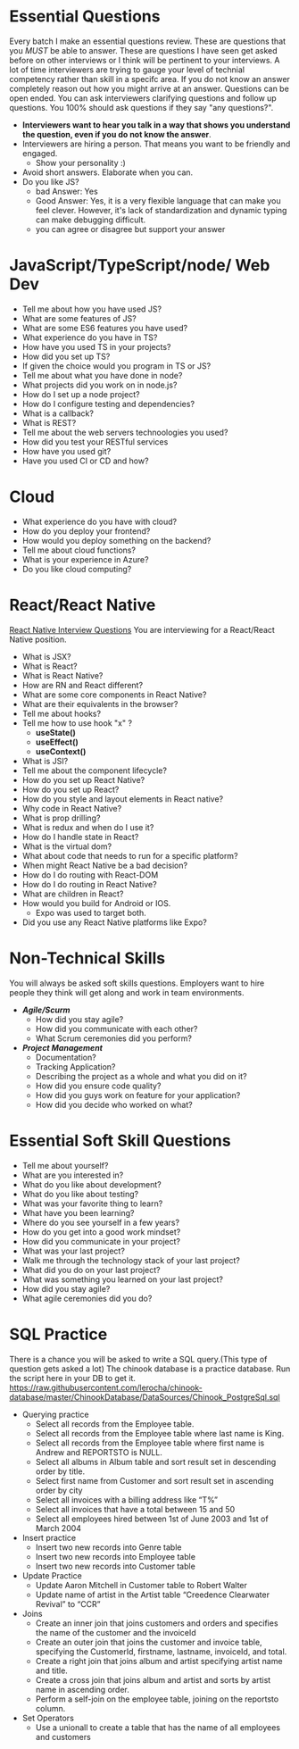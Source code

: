 # Essential Questions
Every batch I make an essential questions review. These are questions that you *MUST* be able to answer. These are questions I have seen get asked before on other interviews or I think will be pertinent to your interviews. A lot of time interviewers are trying to gauge your level of technial competency rather than skill in a specifc area. If you do not know an answer completely reason out how you might arrive at an answer. Questions can be open ended. You can ask interviewers clarifying questions and follow up questions. You 100% should ask questions if they say "any questions?".
- **Interviewers want to hear you talk in a way that shows you understand the question, even if you do not know the answer**. 
- Interviewers are hiring a person. That means you want to be friendly and engaged. 
    - Show your personality :)
- Avoid short answers. Elaborate when you can.
- Do you like JS?
    - bad Answer: Yes
    - Good Answer: Yes, it is a very flexible language that can make you feel clever. However, it's lack of standardization and dynamic typing can make debugging difficult.
    - you can agree or disagree but support your answer


# JavaScript/TypeScript/node/ Web Dev
- Tell me about how you have used JS?
- What are some features of JS?
- What are some ES6 features you have used?
- What experience do you have in TS?
- How have you used TS in your projects?
- How did you set up TS?
- If given the choice would you program in TS or JS?
- Tell me about what you have done in node?
- What projects did you work on in node.js?
- How do I set up a node project?
- How do I configure testing and dependencies?
- What is a callback?
- What is REST?
- Tell me about the web servers technoologies you used?
- How did you test your RESTful services
- How have you used git?
- Have you used CI or CD and how?

# Cloud
- What experience do you have with cloud?
- How do you deploy your frontend?
- How would you deploy something on the backend?
- Tell me about cloud functions?
- What is your experience in Azure?
- Do you like cloud computing?


# React/React Native
[React Native Interview Questions](https://www.interviewbit.com/react-native-interview-questions/)
You are interviewing for a React/React Native position.
- What is JSX?
- What is React?
- What is React Native?
- How are RN and React different?
- What are some core components in React Native?
- What are their equivalents in the browser?
- Tell me about hooks?
- Tell me how to use hook "x" ? 
    - **useState()**
    - **useEffect()**
    - **useContext()**
- What is JSI?
- Tell me about the component lifecycle?
- How do you set up React Native?
- How do you set up React?
- How do you style and layout elements in React native?
- Why code in React Native?
- What is prop drilling?
- What is redux and when do I use it?
- How do I handle state in React?
- What is the virtual dom?
- What about code that needs to run for a specific platform?
- When might React Native be a bad decision?
- How do I do routing with React-DOM
- How do I do routing in React Native?
- What are children in React?
- How would you build for Android or IOS.
    - Expo was used to target both.
- Did you use any React Native platforms like Expo?



# Non-Technical Skills
You will always be asked soft skills questions. Employers want to hire people they think will get along and work in team environments.
- ***Agile/Scurm***
    - How did you stay agile?
    - How did you communicate with each other?
    - What Scrum ceremonies did you perform?
- ***Project Management***
    - Documentation?
    - Tracking Application?
    - Describing the project as a whole and what you did on it?
    - How did you ensure code quality?
    - How did you guys work on feature for your application?
    - How did you decide who worked on what?

# Essential Soft Skill Questions
- Tell me about yourself?
- What are you interested in?
- What do you like about development?
- What do you like about testing?
- What was your favorite thing to learn?
- What have you been learning?
- Where do you see yourself in a few years?
- How do you get into a good work mindset?
- How did you communicate in your project?
- What was your last project?
- Walk me through the technology stack of your last project?
- What did you do on your last project?
- What was something you learned on your last project?
- How did you stay agile?
- What agile ceremonies did you do?

# SQL Practice
There is a chance you will be asked to write a SQL query.(This type of question gets asked a lot) The chinook database is a practice database. Run the script here in your DB to get it.
https://raw.githubusercontent.com/lerocha/chinook-database/master/ChinookDatabase/DataSources/Chinook_PostgreSql.sql
- Querying practice
    - Select all records from the Employee table.
    - Select all records from the Employee table where last name is King.
    - Select all records from the Employee table where first name is Andrew and REPORTSTO is NULL.
    -  Select all albums in Album table and sort result set in descending order by title.
    - Select first name from Customer and sort result set in ascending order by city
    - Select all invoices with a billing address like “T%”
    - Select all invoices that have a total between 15 and 50
    - Select all employees hired between 1st of June 2003 and 1st of March 2004
- Insert practice
    - Insert two new records into Genre table
    - Insert two new records into Employee table
    - Insert two new records into Customer table
- Update Practice
    - Update Aaron Mitchell in Customer table to Robert Walter
    - Update name of artist in the Artist table “Creedence Clearwater Revival” to “CCR”
- Joins
    - Create an inner join that joins customers and orders and specifies the name of the customer and the invoiceId
    - Create an outer join that joins the customer and invoice table, specifying the CustomerId, firstname, lastname, invoiceId, and total.
    - Create a right join that joins album and artist specifying artist name and title.
    - Create a cross join that joins album and artist and sorts by artist name in ascending order.
    - Perform a self-join on the employee table, joining on the reportsto column.
- Set Operators
    - Use a unionall to create a table that has the name of all employees and customers

